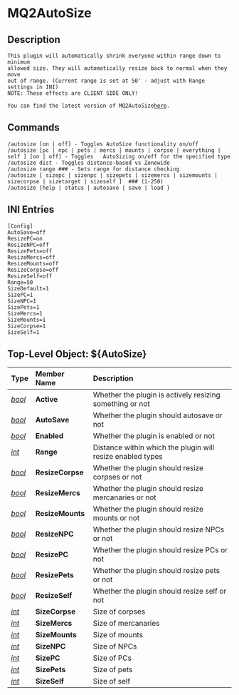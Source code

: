 # MQ2AutoSize

## Description

`This plugin will automatically shrink everyone within range down to minimum`<br>
`allowed size. They will automatically resize back to normal when they move`<br>
`out of range. (Current range is set at 50' - adjust with Range settings in INI)`<br>
`NOTE: These effects are CLIENT SIDE ONLY!`<br>

`You can find the latest version of MQ2AutoSize`[`here`](https://github.com/RedGuides/MQ2AutoSize)`.`

## Commands

`/autosize [on | off] - Toggles AutoSize functionality on/off`<br>
`/autosize [pc | npc | pets | mercs | mounts | corpse | everything | self ] [on | off] - Toggles   AutoSizing on/off for the specified type`<br>
`/autosize dist - Toggles distance-based vs Zonewide`<br>
`/autosize range ### - Sets range for distance checking`<br>
`/autosize [ sizepc | sizenpc | sizepets | sizemercs | sizemounts | sizecorpse | sizetarget | sizeself ]  ### (1-250)`<br>
`/autosize [help | status | autosave | save | load }`<br>

## INI Entries

`[Config]`<br>
`AutoSave=off`<br>
`ResizePC=on`<br>
`ResizeNPC=off`<br>
`ResizePets=off`<br>
`ResizeMercs=off`<br>
`ResizeMounts=off`<br>
`ResizeCorpse=off`<br>
`ResizeSelf=off`<br>
`Range=50`<br>
`SizeDefault=1`<br>
`SizePC=1`<br>
`SizeNPC=1`<br>
`SizePets=1`<br>
`SizeMercs=1`<br>
`SizeMounts=1`<br>
`SizeCorpse=1`<br>
`SizeSelf=1`<br>

## Top-Level Object: ${AutoSize}

| **Type**                                              | **Member Name**  | **Description**                                            |
| :---------------------------------------------------- | :--------------- | :--------------------------------------------------------- |
| [_bool_](../../reference/data-types/datatype-bool.md) | **Active**       | Whether the plugin is actively resizing something or not   |
| [_bool_](../../reference/data-types/datatype-bool.md) | **AutoSave**     | Whether the plugin should autosave or not                  |
| [_bool_](../../reference/data-types/datatype-bool.md) | **Enabled**      | Whether the plugin is enabled or not                       |
| [_int_](../../reference/data-types/datatype-int.md)   | **Range**        | Distance within which the plugin will resize enabled types |
| [_bool_](../../reference/data-types/datatype-bool.md) | **ResizeCorpse** | Whether the plugin should resize corpses or not            |
| [_bool_](../../reference/data-types/datatype-bool.md) | **ResizeMercs**  | Whether the plugin should resize mercanaries or not        |
| [_bool_](../../reference/data-types/datatype-bool.md) | **ResizeMounts** | Whether the plugin should resize mounts or not             |
| [_bool_](../../reference/data-types/datatype-bool.md) | **ResizeNPC**    | Whether the plugin should resize NPCs or not               |
| [_bool_](../../reference/data-types/datatype-bool.md) | **ResizePC**     | Whether the plugin should resize PCs or not                |
| [_bool_](../../reference/data-types/datatype-bool.md) | **ResizePets**   | Whether the plugin should resize pets or not               |
| [_bool_](../../reference/data-types/datatype-bool.md) | **ResizeSelf**   | Whether the plugin should resize self or not               |
| [_int_](../../reference/data-types/datatype-int.md)   | **SizeCorpse**   | Size of corpses                                            |
| [_int_](../../reference/data-types/datatype-int.md)   | **SizeMercs**    | Size of mercanaries                                        |
| [_int_](../../reference/data-types/datatype-int.md)   | **SizeMounts**   | Size of mounts                                             |
| [_int_](../../reference/data-types/datatype-int.md)   | **SizeNPC**      | Size of NPCs                                               |
| [_int_](../../reference/data-types/datatype-int.md)   | **SizePC**       | Size of PCs                                                |
| [_int_](../../reference/data-types/datatype-int.md)   | **SizePets**     | Size of pets                                               |
| [_int_](../../reference/data-types/datatype-int.md)   | **SizeSelf**     | Size of self                                               |
